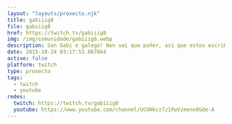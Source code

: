 ```yaml
---
layout: "layouts/proxecto.njk"
title: gabiiig8
file: gabiiig8
href: https://twitch.tv/gabiiig8
img: /img/comunidade/gabiiig8.webp
description: Son Gabi e galego! Non sei que poñer, así que estou escribindo esto sin ningún tipo de sentido! Ti ponte cómod@ e disfruta, o resto fago eu! :)
date: 2015-10-24 03:17:53.867864
active: false
platform: twitch
type: proxecto
tags:
  - twitch
  - youtube
redes:
  twitch: https://twitch.tv/gabiiig8
  youtube: https://www.youtube.com/channel/UCUHkcz7z1PwVzmenx0Gde-A
---
```

